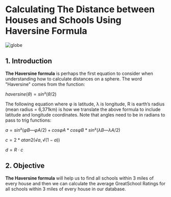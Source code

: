 # Calculating The Distance between Houses and Schools Using Haversine Formula


![globe](https://user-images.githubusercontent.com/67468718/116970776-6a506b00-ac6d-11eb-80a6-2922f6f28929.JPG)

## 1.  Introduction<a id='1_Introduction'></a>

**The Haversine formula** is perhaps the first equation to consider when understanding how to calculate distances on a sphere. The word "Haversine" comes from the function:

$haversine(θ) = sin²(θ/2)$

The following equation where φ is latitude, λ is longitude, R is earth’s radius (mean radius = 6,371km) is how we translate the above formula to include latitude and longitude coordinates. Note that angles need to be in radians to pass to trig functions:

$a = sin²(φB — φA/2) + cos φA * cos φB * sin²(λB — λA/2)$

$c = 2 * atan2( √a, √(1−a) )$

$d = R ⋅ c$

## 2. Objective

**The Haversine formula** will help us to find all schools within 3 miles of every house and then we can calculate the average GreatSchool Ratings for all schools within 3 miles of every house in our database.

